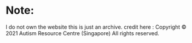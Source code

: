 # Note:
I do not own the website this is just an archive.
credit here : Copyright © 2021   Autism Resource Centre (Singapore)   All rights reserved.
